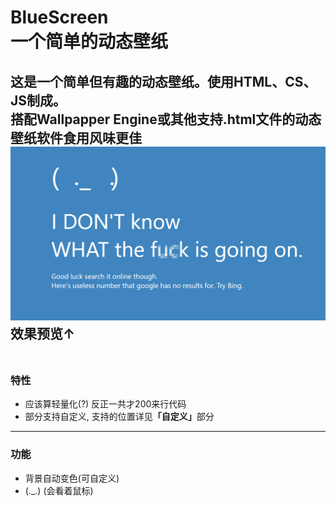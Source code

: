 # BlueScreen<br>一个简单的动态壁纸

这是一个简单但有趣的动态壁纸。使用HTML、CS、JS制成。<br>
搭配<b>Wallpapper Engine</b>或其他支持<b>.html文件</b>的动态壁纸软件食用风味更佳
![Effect preview](/images/img1.png)
效果预览↑
<br/><br/>
---------
### 特性
- 应该算轻量化(?) 反正一共才200来行代码
- 部分支持自定义, 支持的位置详见<b>「自定义」</b>部分
---------
### 功能
- 背景自动变色(可自定义)
- (._.) (会看着鼠标)
